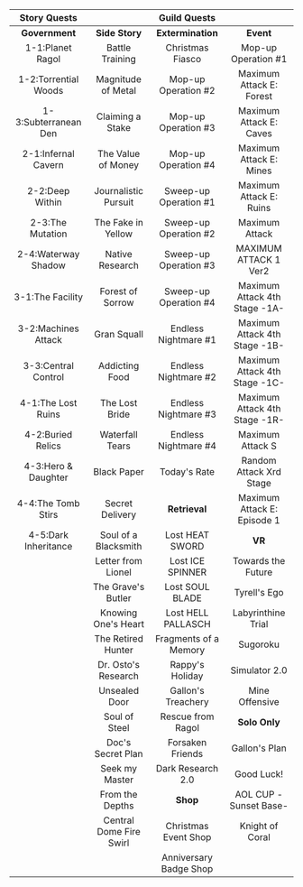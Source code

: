 |**Story Quests**||**Guild Quests**||
|:---:|:---:|:---:|:---:|      
|**Government**|**Side Story**|**Extermination**|**Event**|
|1-1:Planet Ragol	 |   Battle Training	  |     Christmas Fiasco	  |    Mop-up Operation #1|
|1-2:Torrential Woods|	Magnitude of Metal	  | Mop-up Operation #2	      |Maximum Attack E: Forest|
|1-3:Subterranean Den|	Claiming a Stake	  | Mop-up Operation #3	      |Maximum Attack E: Caves|
|2-1:Infernal Cavern|	The Value of Money	  | Mop-up Operation #4	      |Maximum Attack E: Mines|
|2-2:Deep Within	 |  Journalistic Pursuit|	Sweep-up Operation #1	  |Maximum Attack E: Ruins|
|2-3:The Mutation	 |   The Fake in Yellow	  | Sweep-up Operation #2	  |Maximum Attack|
|2-4:Waterway Shadow|	 Native Research	  |     Sweep-up Operation #3|    MAXIMUM ATTACK 1 Ver2|
|3-1:The Facility	 |   Forest of Sorrow	  | Sweep-up Operation #4	  |Maximum Attack 4th Stage -1A-|
|3-2:Machines Attack|	    Gran Squall	      | Endless     Nightmare #1|Maximum Attack 4th Stage -1B-|
|3-3:Central Control|	    Addicting Food	  |     Endless Nightmare #2|    Maximum Attack 4th Stage -1C-|
|4-1:The Lost Ruins	 |   The Lost Bride	      | Endless Nightmare #3	  |Maximum Attack 4th Stage -1R-|
|4-2:Buried Relics	 |   Waterfall Tears	  |     Endless Nightmare #4|    Maximum Attack S|
|4-3:Hero & Daughter|	    Black Paper	      |     Today's Rate	      |    Random Attack Xrd Stage|
|4-4:The Tomb Stirs	 |   Secret Delivery	  |     **Retrieval**	          |    Maximum Attack E: Episode 1|
|4-5:Dark Inheritance|	Soul of a Blacksmith|	Lost HEAT SWORD	          |**VR**|
|                    |    Letter from Lionel|	    Lost ICE SPINNER	  |    Towards the Future|
|                    |    The Grave's Butler|	    Lost SOUL BLADE	      |    Tyrell's Ego|
|                    |    Knowing One's Heart|	    Lost HELL PALLASCH	  |    Labyrinthine Trial|
|                    |    The Retired Hunter|	    Fragments of a Memory|    Sugoroku|
|                    |    Dr. Osto's Research|	    Rappy's Holiday	      |    Simulator 2.0|
|                    |    Unsealed Door	      |    Gallon's Treachery	  |    Mine Offensive|
|                    |    Soul of Steel	      |   Rescue from Ragol	      |**Solo Only**|
|                    |    Doc's Secret Plan	  |     Forsaken Friends	  |    Gallon's Plan|
|                    |    Seek my Master	  |     Dark Research 2.0	  |    Good Luck!|
|                    |    From the Depths	  |     **Shop**	              |    AOL CUP -Sunset Base-|
|                    |    Central Dome Fire Swirl|	Christmas Event Shop|    Knight of Coral|
|                    |                           |    Anniversary Badge Shop|	|